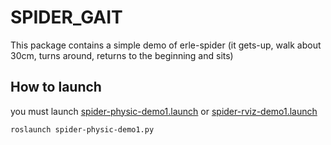 SPIDER_GAIT
======

This package contains a simple demo of erle-spider (it gets-up, walk about 30cm, turns around, returns to the beginning and sits)

How to launch
-----

you must launch [spider-physic-demo1.launch](https://github.com/erlerobot/erle-spider/blob/master/software/launch-files/spider-physic-demo1.launch) or [spider-rviz-demo1.launch](https://github.com/erlerobot/erle-spider/blob/master/software/launch-files/spider-rviz-demo1.launch)

`roslaunch spider-physic-demo1.py`
